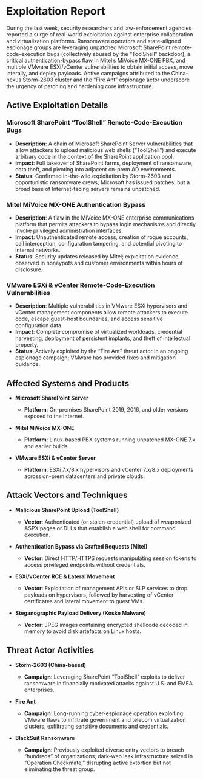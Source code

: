 # Exploitation Report

During the last week, security researchers and law-enforcement agencies reported a surge of real-world exploitation against enterprise collaboration and virtualization platforms. Ransomware operators and state-aligned espionage groups are leveraging unpatched Microsoft SharePoint remote-code-execution bugs (collectively abused by the “ToolShell” backdoor), a critical authentication-bypass flaw in Mitel’s MiVoice MX-ONE PBX, and multiple VMware ESXi/vCenter vulnerabilities to obtain initial access, move laterally, and deploy payloads. Active campaigns attributed to the China-nexus Storm-2603 cluster and the “Fire Ant” espionage actor underscore the urgency of patching and hardening core infrastructure.

## Active Exploitation Details

### Microsoft SharePoint “ToolShell” Remote-Code-Execution Bugs
- **Description**: A chain of Microsoft SharePoint Server vulnerabilities that allow attackers to upload malicious web shells (“ToolShell”) and execute arbitrary code in the context of the SharePoint application pool.  
- **Impact**: Full takeover of SharePoint farms, deployment of ransomware, data theft, and pivoting into adjacent on-prem AD environments.  
- **Status**: Confirmed in-the-wild exploitation by Storm-2603 and opportunistic ransomware crews; Microsoft has issued patches, but a broad base of Internet-facing servers remains unpatched.  

### Mitel MiVoice MX-ONE Authentication Bypass
- **Description**: A flaw in the MiVoice MX-ONE enterprise communications platform that permits attackers to bypass login mechanisms and directly invoke privileged administration interfaces.  
- **Impact**: Unauthenticated remote access, creation of rogue accounts, call interception, configuration tampering, and potential pivoting to internal networks.  
- **Status**: Security updates released by Mitel; exploitation evidence observed in honeypots and customer environments within hours of disclosure.  

### VMware ESXi & vCenter Remote-Code-Execution Vulnerabilities
- **Description**: Multiple vulnerabilities in VMware ESXi hypervisors and vCenter management components allow remote attackers to execute code, escape guest-host boundaries, and access sensitive configuration data.  
- **Impact**: Complete compromise of virtualized workloads, credential harvesting, deployment of persistent implants, and theft of intellectual property.  
- **Status**: Actively exploited by the “Fire Ant” threat actor in an ongoing espionage campaign; VMware has provided fixes and mitigation guidance.  

## Affected Systems and Products

- **Microsoft SharePoint Server**  
  - **Platform**: On-premises SharePoint 2019, 2016, and older versions exposed to the Internet.

- **Mitel MiVoice MX-ONE**  
  - **Platform**: Linux-based PBX systems running unpatched MX-ONE 7.x and earlier builds.

- **VMware ESXi & vCenter Server**  
  - **Platform**: ESXi 7.x/8.x hypervisors and vCenter 7.x/8.x deployments across on-prem datacenters and private clouds.

## Attack Vectors and Techniques

- **Malicious SharePoint Upload (ToolShell)**  
  - **Vector**: Authenticated (or stolen-credential) upload of weaponized ASPX pages or DLLs that establish a web shell for command execution.

- **Authentication Bypass via Crafted Requests (Mitel)**  
  - **Vector**: Direct HTTP/HTTPS requests manipulating session tokens to access privileged endpoints without credentials.

- **ESXi/vCenter RCE & Lateral Movement**  
  - **Vector**: Exploitation of management APIs or SLP services to drop payloads on hypervisors, followed by harvesting of vCenter certificates and lateral movement to guest VMs.

- **Steganographic Payload Delivery (Koske Malware)**  
  - **Vector**: JPEG images containing encrypted shellcode decoded in memory to avoid disk artefacts on Linux hosts.

## Threat Actor Activities

- **Storm-2603 (China-based)**  
  - **Campaign**: Leveraging SharePoint “ToolShell” exploits to deliver ransomware in financially motivated attacks against U.S. and EMEA enterprises.

- **Fire Ant**  
  - **Campaign**: Long-running cyber-espionage operation exploiting VMware flaws to infiltrate government and telecom virtualization clusters, exfiltrating sensitive documents and credentials.

- **BlackSuit Ransomware**  
  - **Campaign**: Previously exploited diverse entry vectors to breach “hundreds” of organizations; dark-web leak infrastructure seized in “Operation Checkmate,” disrupting active extortion but not eliminating the threat group.

